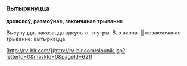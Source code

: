 ### Вытыркнуцца
**дзеяслоў, размоўнае, закончанае трыванне**

Высунуцца, паказацца адкуль-н. знутры. В. з акопа. || незакончанае трыванне: вытыркацца.

<a rel="author">[http://rv-blr.com/](http://rv-blr.com/slounik.jsp?letterId=0&maskId=0&pageId=621)</a>
